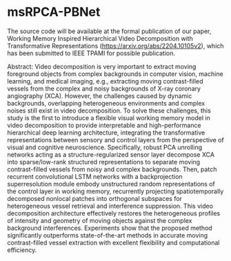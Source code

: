 # msRPCA-PBNet
The source code will be available at the formal publication of our paper, Working Memory Inspired Hierarchical Video Decomposition with Transformative Representations (https://arxiv.org/abs/2204.10105v2), which has been submitted to IEEE TPAMI for possible publication.

Abstract: Video decomposition is very important to extract moving foreground objects from complex backgrounds in computer vision, machine learning, and medical imaging, e.g., extracting moving contrast-filled vessels from the complex and noisy backgrounds of X-ray coronary angiography (XCA). However, the challenges caused by dynamic backgrounds, overlapping heterogeneous environments and complex noises still exist in video decomposition. To solve these challenges, this study is the first to introduce a flexible visual working memory model in video decomposition to provide interpretable and high-performance hierarchical deep learning architecture, integrating the transformative representations between sensory and control layers from the perspective of visual and cognitive neuroscience. Specifically, robust PCA unrolling networks acting as a structure-regularized sensor layer decompose XCA into sparse/low-rank structured representations to separate moving contrast-filled vessels from noisy and complex backgrounds. Then, patch recurrent convolutional LSTM networks with a backprojection superresolution module embody unstructured random representations of the control layer in working memory, recurrently projecting spatiotemporally decomposed nonlocal patches into orthogonal subspaces for heterogeneous vessel retrieval and interference suppression. This video decomposition architecture effectively restores the heterogeneous profiles of intensity and  geometry of moving objects against the complex background interferences. Experiments show that the proposed method significantly outperforms state-of-the-art methods in accurate moving contrast-filled vessel extraction with excellent flexibility and computational efficiency.
